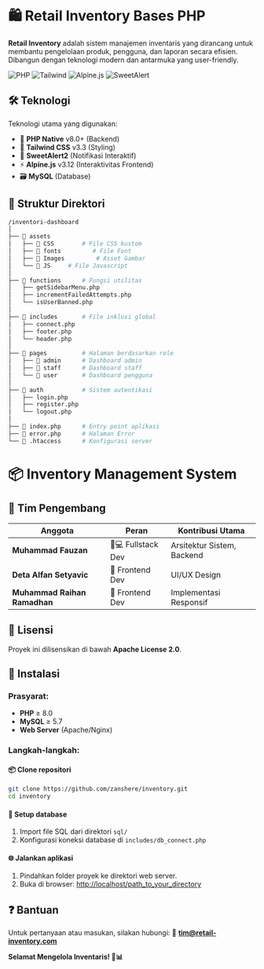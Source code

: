 # 🛍️ Retail Inventory Bases PHP 

**Retail Inventory** adalah sistem manajemen inventaris yang dirancang untuk membantu pengelolaan produk, pengguna, dan laporan secara efisien. Dibangun dengan teknologi modern dan antarmuka yang user-friendly.

![PHP](https://img.shields.io/badge/PHP-8.0+-777BB4?style=flat&logo=php) ![Tailwind](https://img.shields.io/badge/Tailwind_CSS-3.3.2-06B6D4?style=flat&logo=tailwind-css) ![Alpine.js](https://img.shields.io/badge/Alpine.js-3.12.0-8BC0D0?style=flat&logo=alpine.js) ![SweetAlert](https://img.shields.io/badge/SweetAlert-2.1.2-FF0000?style=flat&logo=javascript)

## 🛠️ Teknologi

Teknologi utama yang digunakan:
- 🐘 **PHP Native** v8.0+ (Backend)
- 🎨 **Tailwind CSS** v3.3 (Styling)
- 🔔 **SweetAlert2** (Notifikasi Interaktif)
- ⚡ **Alpine.js** v3.12 (Interaktivitas Frontend)
- 🗃️ **MySQL** (Database)

## 📂 Struktur Direktori

```bash
/inventori-dashboard
│
├── 📁 assets
│   ├── 📁 CSS        # File CSS kustom
│   ├── 📁 fonts         # File Font
│   ├── 📁 Images         # Asset Gambar
│   └── 📁 JS     # File Javascript
│
├── 📁 functions      # Fungsi utilitas
│   ├── getSidebarMenu.php
│   ├── incrementFailedAttempts.php
│   └── isUserBanned.php
│
├── 📁 includes       # File inklusi global
│   ├── connect.php
│   ├── footer.php
│   └── header.php
│
├── 📁 pages          # Halaman berdasarkan role
│   ├── 📁 admin      # Dashboard admin
│   ├── 📁 staff      # Dashboard staff
│   └── 📁 user       # Dashboard pengguna
│
├── 📁 auth           # Sistem autentikasi
│   ├── login.php
│   ├── register.php
│   └── logout.php
│
├── 📄 index.php      # Entry point aplikasi
├── 📄 error.php      # Halaman Error
└── 📄 .htaccess      # Konfigurasi server
```

# 📦 Inventory Management System

## 👥 Tim Pengembang
| Anggota | Peran | Kontribusi Utama |
|---------|------|------------------|
| **Muhammad Fauzan** | 👨💻 Fullstack Dev | Arsitektur Sistem, Backend |
| **Deta Alfan Setyavic** | 🎨 Frontend Dev | UI/UX Design |
| **Muhammad Raihan Ramadhan** | 🎨 Frontend Dev | Implementasi Responsif |

## 📜 Lisensi
Proyek ini dilisensikan di bawah **Apache License 2.0**.

## 🚀 Instalasi

### Prasyarat:
- **PHP** ≥ 8.0
- **MySQL** ≥ 5.7
- **Web Server** (Apache/Nginx)

### Langkah-langkah:

#### 📦 Clone repositori
```bash
git clone https://github.com/zanshere/inventory.git
cd inventory
```

#### 🔧 Setup database
1. Import file SQL dari direktori `sql/`
2. Konfigurasi koneksi database di `includes/db_connect.php`

#### 🌐 Jalankan aplikasi
1. Pindahkan folder proyek ke direktori web server.
2. Buka di browser: [http://localhost/path_to_your_directory](http://localhost/path_to_your_directory)

## ❓ Bantuan
Untuk pertanyaan atau masukan, silakan hubungi:
📧 **tim@retail-inventory.com**

**Selamat Mengelola Inventaris! 🚀📊**